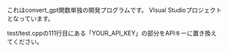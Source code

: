 これはconvert_gpt関数単独の開発プログラムです。
VIsual Studioプロジェクトとなっています。

test/test.cppの111行目にある「YOUR_API_KEY」の部分をAPIキーに置き換えてください。
